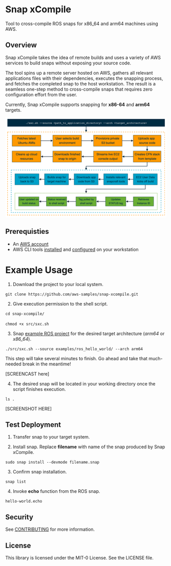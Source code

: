 # Snap xCompile
Tool to cross-compile ROS snaps for x86_64 and arm64 machines using AWS.

## Overview
Snap xCompile takes the idea of remote builds and uses a variety of AWS services to build snaps without exposing your source code.

The tool spins up a remote server hosted on AWS, gathers all relevant applications files with their dependencies, executes the snapping process, and fetches the completed snap to the host workstation. The result is a seamless one-step method to cross-compile snaps that requires zero configuration effort from the user.

Currently, Snap xCompile supports snapping for **x86-64** and **arm64** targets.

![Pipeline for Snap xCompile](images/workflow.png)


## Prerequisties
* An [AWS account](https://aws.amazon.com/premiumsupport/knowledge-center/create-and-activate-aws-account/)
* AWS CLI tools [installed](https://docs.aws.amazon.com/cli/latest/userguide/install-cliv2.html) and [configured](https://docs.aws.amazon.com/cli/latest/userguide/cli-configure-quickstart.html) on your workstation


# Example Usage

1. Download the project to your local system.

```
git clone https://github.com/aws-samples/snap-xcompile.git
```

2. Give execution permission to the shell script.

```
cd snap-xcompile/

chmod +x src/sxc.sh
```

3. Snap [example ROS project](https://github.com/aws-samples/snap-xcompile/tree/main/examples/ros_hello_world) for the desired target architecture (*arm64* or *x86_64*).

```
./src/sxc.sh --source examples/ros_hello_world/ --arch arm64
```

This step will take several minutes to finish. Go ahead and take that much-needed break in the meantime!

[SCREENCAST here]

4. The desired snap will be located in your working directory once the script finishes execution.
```
ls .
```
[SCREENSHOT HERE]


## Test Deployment

1. Transfer snap to your target system.

2. Install snap. Replace **filename** with name of the snap produced by Snap xCompile.
```
sudo snap install --devmode filename.snap
```
  
3. Confirm snap installation.
```
snap list
```
  
4. Invoke **echo** function from the ROS snap.
```
hello-world.echo
```


## Security

See [CONTRIBUTING](CONTRIBUTING.md#security-issue-notifications) for more information.


## License

This library is licensed under the MIT-0 License. See the LICENSE file.
